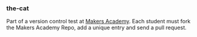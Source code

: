 ### the-cat

Part of a version control test at [Makers Academy](http://www.makersacademy.com). Each student must fork the Makers Academy Repo, add a unique entry and send a pull request.
